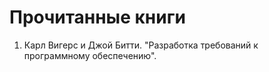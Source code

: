 # Прочитанные книги

1. Карл Вигерс и Джой Битти. "Разработка требований к программному обеспечению".
